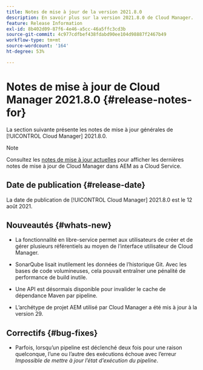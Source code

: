 ```yaml
---
title: Notes de mise à jour de la version 2021.8.0
description: En savoir plus sur la version 2021.8.0 de Cloud Manager.
feature: Release Information
exl-id: 8b402d09-87f6-4e46-a5cc-46a5ffc3cd3b
source-git-commit: 4c977cdfbef438fdabd90ee104d98887f2467b49
workflow-type: tm+mt
source-wordcount: '164'
ht-degree: 53%

---
```


# Notes de mise à jour de Cloud Manager 2021.8.0 {#release-notes-for}

La section suivante présente les notes de mise à jour générales de [!UICONTROL Cloud Manager] 2021.8.0.

>[!NOTE]
>Consultez les [notes de mise à jour actuelles](https://experienceleague.adobe.com/en/docs/experience-manager-cloud-service/content/release-notes/cloud-manager/current#getting-access) pour afficher les dernières notes de mise à jour de Cloud Manager dans AEM as a Cloud Service.

## Date de publication {#release-date}

La date de publication de [!UICONTROL Cloud Manager] 2021.8.0 est le 12 août 2021.


## Nouveautés {#whats-new}

* La fonctionnalité en libre-service permet aux utilisateurs de créer et de gérer plusieurs référentiels au moyen de l’interface utilisateur de Cloud Manager.

* SonarQube lisait inutilement les données de l’historique Git. Avec les bases de code volumineuses, cela pouvait entraîner une pénalité de performance de build inutile.

* Une API est désormais disponible pour invalider le cache de dépendance Maven par pipeline.

* L’archétype de projet AEM utilisé par Cloud Manager a été mis à jour à la version 29.

## Correctifs {#bug-fixes}

* Parfois, lorsqu’un pipeline est déclenché deux fois pour une raison quelconque, l’une ou l’autre des exécutions échoue avec l’erreur *Impossible de mettre à jour l’état d’exécution du pipeline*.

